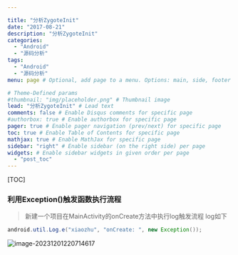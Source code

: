 ```yaml
---

title: "分析ZygoteInit"
date: "2017-08-21"
description: "分析ZygoteInit"
categories:
  - "Android"
  - "源码分析"
tags:
  - "Android"
  - "源码分析"
menu: page # Optional, add page to a menu. Options: main, side, footer

# Theme-Defined params
#thumbnail: "img/placeholder.png" # Thumbnail image
lead: "分析ZygoteInit" # Lead text
comments: false # Enable Disqus comments for specific page
#authorbox: true # Enable authorbox for specific page
pager: true # Enable pager navigation (prev/next) for specific page
toc: true # Enable Table of Contents for specific page
mathjax: true # Enable MathJax for specific page
sidebar: "right" # Enable sidebar (on the right side) per page
widgets: # Enable sidebar widgets in given order per page
  - "post_toc"
---
```


[TOC]

### 利用Exception()触发函数执行流程

> 新建一个项目在MainActivity的onCreate方法中执行log触发流程 log如下

```java
android.util.Log.e("xiaozhu", "onCreate: ", new Exception());
```



![image-20231201220714617](../%E5%AE%89%E5%8D%93%E6%BA%90%E7%A0%81%E5%88%86%E6%9E%90ZygoteInit.assets/image-20231201220714617-17014396415831.png)
